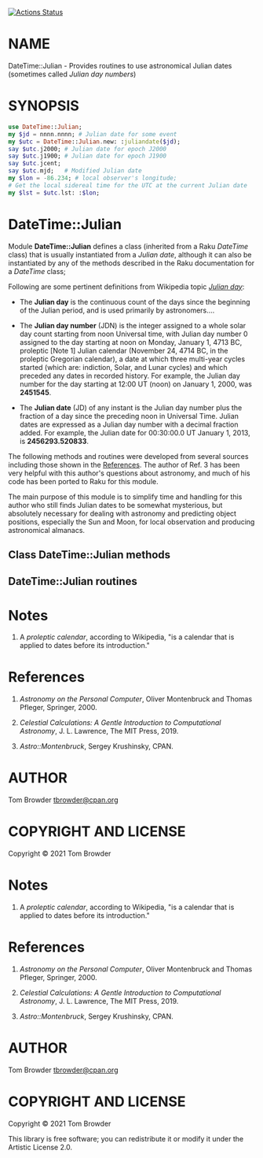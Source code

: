 [![Actions Status](https://github.com/tbrowder/DateTime-Julian/workflows/test/badge.svg)](https://github.com/tbrowder/DateTime-Julian/actions)

NAME
====

DateTime::Julian - Provides routines to use astronomical Julian dates (sometimes called *Julian day numbers*)

SYNOPSIS
========

```raku
use DateTime::Julian;
my $jd = nnnn.nnnn; # Julian date for some event
my $utc = DateTime::Julian.new: :juliandate($jd);
say $utc.j2000; # Julian date for epoch J2000
say $utc.j1900; # Julian date for epoch J1900
say $utc.jcent;
say $utc.mjd;   # Modified Julian date
my $lon = -86.234; # local observer's longitude;
# Get the local sidereal time for the UTC at the current Julian date
my $lst = $utc.lst: :$lon;
```

DateTime::Julian
================

Module **DateTime::Julian** defines a class (inherited from a Raku *DateTime* class) that is usually instantiated from a *Julian date*, although it can also be instantiated by any of the methods described in the Raku documentation for a *DateTime* class;

Following are some pertinent definitions from Wikipedia topic [*Julian day*](https://en.m.wikipedia.org/wiki/Julian_day):

  * The **Julian day** is the continuous count of the days since the beginning of the Julian period, and is used primarily by astronomers....

  * The **Julian day number** (JDN) is the integer assigned to a whole solar day count starting from noon Universal time, with Julian day number 0 assigned to the day starting at noon on Monday, January 1, 4713 BC, proleptic [Note 1] Julian calendar (November 24, 4714 BC, in the proleptic Gregorian calendar), a date at which three multi-year cycles started (which are: indiction, Solar, and Lunar cycles) and which preceded any dates in recorded history. For example, the Julian day number for the day starting at 12:00 UT (noon) on January 1, 2000, was **2451545**.

  * The **Julian date** (JD) of any instant is the Julian day number plus the fraction of a day since the preceding noon in Universal Time. Julian dates are expressed as a Julian day number with a decimal fraction added. For example, the Julian date for 00:30:00.0 UT January 1, 2013, is **2456293.520833**.

The following methods and routines were developed from several sources including those shown in the [References](#References). The author of Ref. 3 has been very helpful with this author's questions about astronomy, and much of his code has been ported to Raku for this module. 

The main purpose of this module is to simplify time and handling for this author who still finds Julian dates to be somewhat mysterious, but absolutely necessary for dealing with astronomy and predicting object positions, especially the Sun and Moon, for local observation and producing astronomical almanacs.

Class DateTime::Julian methods
------------------------------

DateTime::Julian routines
-------------------------

Notes
=====

1. A *proleptic calendar*, according to Wikipedia, "is a calendar that is applied to dates before its introduction."

References
==========

1. *Astronomy on the Personal Computer*, Oliver Montenbruck and Thomas Pfleger, Springer, 2000.

2. *Celestial Calculations: A Gentle Introduction to Computational Astronomy*, J. L. Lawrence, The MIT Press, 2019.

3. *Astro::Montenbruck*, Sergey Krushinsky, CPAN.

AUTHOR
======

Tom Browder <tbrowder@cpan.org>

COPYRIGHT AND LICENSE
=====================

Copyright © 2021 Tom Browder

Notes
=====

1. A *proleptic calendar*, according to Wikipedia, "is a calendar that is applied to dates before its introduction."

References
==========

1. *Astronomy on the Personal Computer*, Oliver Montenbruck and Thomas Pfleger, Springer, 2000.

2. *Celestial Calculations: A Gentle Introduction to Computational Astronomy*, J. L. Lawrence, The MIT Press, 2019.

3. *Astro::Montenbruck*, Sergey Krushinsky, CPAN.

AUTHOR
======

Tom Browder <tbrowder@cpan.org>

COPYRIGHT AND LICENSE
=====================

Copyright © 2021 Tom Browder

This library is free software; you can redistribute it or modify it under the Artistic License 2.0.

